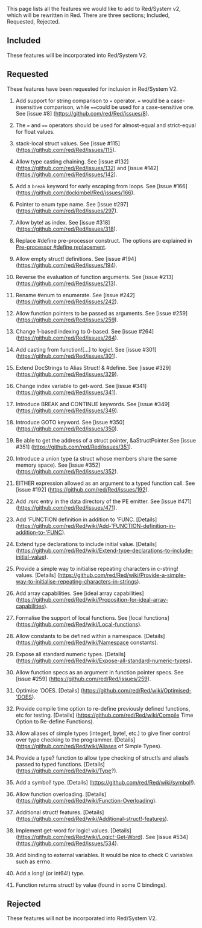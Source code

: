 This page lists all the features we would like to add to Red/System v2, which will be rewritten in Red. There are three sections; Included, Requested, Rejected.

## Included
These features will be incorporated into Red/System V2.

## Requested
These features have been requested for inclusion in Red/System V2.

1. Add support for string comparison to `=` operator. `=` would be a case-insensitive comparison, while `==`could be used for a case-sensitive one. See [issue #8] (https://github.com/red/Red/issues/8).

2. The `=` and `==` operators should be used for almost-equal and strict-equal for float values.

3. stack-local struct values. See [issue #115] (https://github.com/red/Red/issues/115). 

4. Allow type casting chaining. See [issue #132] (https://github.com/red/Red/issues/132) and [issue #142] (https://github.com/red/Red/issues/142).

5. Add a `break` keyword for early escaping from loops. See [issue #166] (https://github.com/dockimbel/Red/issues/166).

6. Pointer to enum type name. See [issue #297] (https://github.com/red/Red/issues/297).

7. Allow byte! as index. See [issue #318] (https://github.com/red/Red/issues/318).

8. Replace #define pre-processor construct. The options are explained in [Pre-processor #define replacement](https://github.com/red/Red/wiki/Alternatives-to-Red-System-pre-processor-%23define).

9. Allow empty struct! definitions. See [issue #194] (https://github.com/red/Red/issues/194).

10. Reverse the evaluation of function arguments. See [issue #213] (https://github.com/red/Red/issues/213).

11. Rename #enum to enumerate. See [issue #242] (https://github.com/red/Red/issues/242).

12. Allow function pointers to be passed as arguments. See [issue #259] (https://github.com/red/Red/issues/259).

13. Change 1-based indexing to 0-based. See [issue #264] (https://github.com/red/Red/issues/264).

14. Add casting from function![...] to logic!. See [issue #301] (https://github.com/red/Red/issues/301).

15. Extend DocStrings to Alias Struct! & #define. See [issue #329] (https://github.com/red/Red/issues/329).

16. Change index variable to get-word. See [issue #341] (https://github.com/red/Red/issues/341).

17. Introduce BREAK and CONTINUE keywords. See [issue #349] (https://github.com/red/Red/issues/349).

18. Introduce GOTO keyword. See [issue #350] (https://github.com/red/Red/issues/350).

19. Be able to get the address of a struct pointer, &aStructPointer.See [issue #351] (https://github.com/red/Red/issues/351).

20. Introduce a union type (a struct whose members share the same memory space). See [issue #352] (https://github.com/red/Red/issues/352).

21. EITHER expression allowed as an argument to a typed function call. See [issue #192] (https://github.com/red/Red/issues/192).

22. Add .rsrc entry in the data directory of the PE emitter. See [issue #471] (https://github.com/red/Red/issues/471).

23. Add 'FUNCTION definition in addition to 'FUNC. [Details] (https://github.com/red/Red/wiki/Add-'FUNCTION-definition-in-addition-to-'FUNC).

24. Extend type declarations to include initial value. [Details] (https://github.com/red/Red/wiki/Extend-type-declarations-to-include-initial-value).

25. Provide a simple way to initialise repeating characters in c-string! values. [Details] (https://github.com/red/Red/wiki/Provide-a-simple-way-to-initialise-repeating-characters-in-strings).

26. Add array capabilities. See [ideal array capabilities] (https://github.com/red/Red/wiki/Proposition-for-ideal-array-capabilities).

27. Formalise the support of local functions. See [local functions] (https://github.com/red/Red/wiki/Local-functions).

28. Allow constants to be defined within a namespace. [Details] (https://github.com/red/Red/wiki/Namespace constants).

29. Expose all standard numeric types. [Details] (https://github.com/red/Red/wiki/Expose-all-standard-numeric-types).

30. Allow function specs as an argument in function pointer specs. See [issue #259] (https://github.com/red/Red/issues/259).

31. Optimise 'DOES. [Details] (https://github.com/red/Red/wiki/Optimised-'DOES).

32. Provide compile time option to re-define previously defined functions, etc for testing. [Details] (https://github.com/red/Red/wiki/Compile Time Option to Re-define Functions).

33. Allow aliases of simple types (integer!, byte!, etc.) to give finer control over type checking to the programmer. [Details] (https://github.com/red/Red/wiki/Aliases of Simple Types).

34. Provide a type? function to allow type checking of struct!s and alias!s passed to typed functions. [Details] (https://github.com/red/Red/wiki/Type?).

35. Add a symbol! type. [Details] (https://github.com/red/Red/wiki/symbol!).

36. Allow function overloading. [Details] (https://github.com/red/Red/wiki/Function-Overloading).

37. Additional struct! features. [Details] (https://github.com/red/Red/wiki/Additional-struct!-features).

38. Implement get-word for logic! values. [Details] (https://github.com/red/Red/wiki/Logic!-Get-Word). See [issue #534] (https://github.com/red/Red/issues/534).

39. Add binding to external variables. It would be nice to check C variables such as errno.

40. Add a long! (or int64!) type.

41. Function returns struct! by value (found in some C bindings).

## Rejected
These features will not be incorporated into Red/System V2.